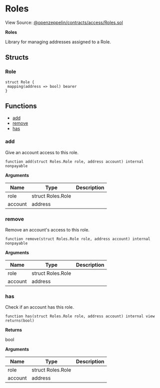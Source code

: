 # Roles

View Source: [@openzeppelin/contracts/access/Roles.sol](@openzeppelin/contracts/access/Roles.sol)

**Roles**

Library for managing addresses assigned to a Role.

## Structs
### Role

```solidity
struct Role {
 mapping(address => bool) bearer
}
```

## Functions

- [add](#add)
- [remove](#remove)
- [has](#has)

### add

Give an account access to this role.

```solidity
function add(struct Roles.Role role, address account) internal nonpayable
```

**Arguments**

| Name        | Type           | Description  |
| ------------- |------------- | -----|
| role | struct Roles.Role |  | 
| account | address |  | 

### remove

Remove an account's access to this role.

```solidity
function remove(struct Roles.Role role, address account) internal nonpayable
```

**Arguments**

| Name        | Type           | Description  |
| ------------- |------------- | -----|
| role | struct Roles.Role |  | 
| account | address |  | 

### has

Check if an account has this role.

```solidity
function has(struct Roles.Role role, address account) internal view
returns(bool)
```

**Returns**

bool

**Arguments**

| Name        | Type           | Description  |
| ------------- |------------- | -----|
| role | struct Roles.Role |  | 
| account | address |  | 

